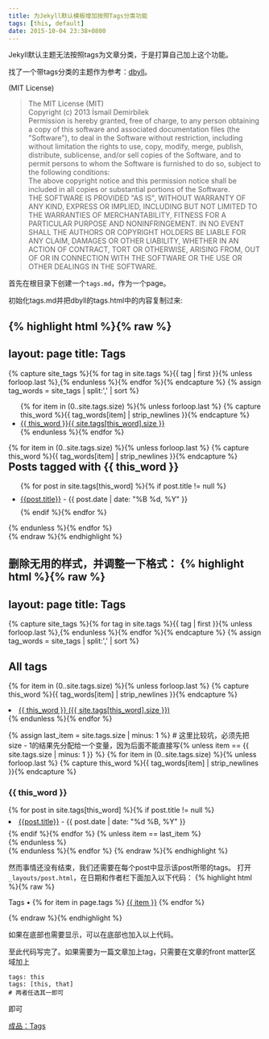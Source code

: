 ```yaml
---
title: 为Jekyll默认模板增加按照Tags分类功能
tags: [this, default]
date: 2015-10-04 23:38+0800
---
```


Jekyll默认主题无法按照tags为文章分类，于是打算自己加上这个功能。

找了一个带tags分类的主题作为参考：[dbyll](https://github.com/dbtek/dbyll/blob/master/tags.html)。

(MIT License)

> The MIT License (MIT)  
  Copyright (c) 2013 İsmail Demirbilek  
  Permission is hereby granted, free of charge, to any person obtaining a copy of
  this software and associated documentation files (the "Software"), to deal in
  the Software without restriction, including without limitation the rights to
  use, copy, modify, merge, publish, distribute, sublicense, and/or sell copies of
  the Software, and to permit persons to whom the Software is furnished to do so,
  subject to the following conditions:  
  The above copyright notice and this permission notice shall be included in all
  copies or substantial portions of the Software.  
  THE SOFTWARE IS PROVIDED "AS IS", WITHOUT WARRANTY OF ANY KIND, EXPRESS OR
  IMPLIED, INCLUDING BUT NOT LIMITED TO THE WARRANTIES OF MERCHANTABILITY, FITNESS
  FOR A PARTICULAR PURPOSE AND NONINFRINGEMENT. IN NO EVENT SHALL THE AUTHORS OR
  COPYRIGHT HOLDERS BE LIABLE FOR ANY CLAIM, DAMAGES OR OTHER LIABILITY, WHETHER
  IN AN ACTION OF CONTRACT, TORT OR OTHERWISE, ARISING FROM, OUT OF OR IN
  CONNECTION WITH THE SOFTWARE OR THE USE OR OTHER DEALINGS IN THE SOFTWARE.
  
首先在根目录下创建一个`tags.md`，作为一个page。

初始化tags.md并把dbyll的tags.html中的内容复制过来:

{% highlight html %}{% raw %}
---
layout: page
title: Tags
---

{% capture site_tags %}{% for tag in site.tags %}{{ tag | first }}{% unless forloop.last %},{% endunless %}{% endfor %}{% endcapture %}
{% assign tag_words = site_tags | split:',' | sort %}

<div class="col-sm-3 col-xs-6">
    <ul class="nav nav-tabs-vertical">
    {% for item in (0..site.tags.size) %}{% unless forloop.last %}
      {% capture this_word %}{{ tag_words[item] | strip_newlines }}{% endcapture %}
      <li>
          <a href="#{{ this_word | replace:' ','-' }}-ref" data-toggle="tab">
            {{ this_word }}<span class="badge pull-right">{{ site.tags[this_word].size }}</span>
         </a>
      </li>
   {% endunless %}{% endfor %}
   </ul>
</div>
<!-- Tab panes -->
<div class="tab-content col-sm-9 col-xs-6">
  {% for item in (0..site.tags.size) %}{% unless forloop.last %}
    {% capture this_word %}{{ tag_words[item] | strip_newlines }}{% endcapture %}
    <div class="tab-pane" id="{{ this_word | replace:' ','-' }}-ref">
      <h2 style="margin-top: 0px">Posts tagged  with {{ this_word }}</h2>
      <ul class="list-unstyled">
        {% for post in site.tags[this_word] %}{% if post.title != null %}
          <li style="line-height: 35px;"><a href="{{ site.BASE_PATH }}{{post.url}}">{{post.title}}</a> <span class="text-muted">- {{ post.date | date: "%B %d, %Y" }}</span></li>
        {% endif %}{% endfor %}
      </ul>
    </div>
  {% endunless %}{% endfor %}
</div>

<div class="clearfix"></div>
{% endraw %}{% endhighlight %}

删除无用的样式，并调整一下格式：
{% highlight html %}{% raw %}
---
layout: page
title: Tags
---

{% capture site_tags %}{% for tag in site.tags %}{{ tag | first }}{% unless forloop.last %},{% endunless %}{% endfor %}{% endcapture %}
{% assign tag_words = site_tags | split:',' | sort %}

All tags
---
{% for item in (0..site.tags.size) %}{% unless forloop.last %}
  {% capture this_word %}{{ tag_words[item] | strip_newlines }}{% endcapture %}
  <li>
      <a href="#{{ this_word | replace:' ','-' }}-ref" data-toggle="tab">
        {{ this_word }} ({{ site.tags[this_word].size }})</span>
     </a>
  </li>
{% endunless %}{% endfor %}
<br />

<!-- Tab panes -->
{% assign last_item = site.tags.size | minus: 1 %} # 这里比较坑，必须先把size - 1的结果先分配给一个变量，因为后面不能直接写{% unless item == {{ site.tags.size | minus: 1 }} %}
{% for item in (0..site.tags.size) %}{% unless forloop.last %}
  {% capture this_word %}{{ tag_words[item] | strip_newlines }}{% endcapture %}
  <div id="{{ this_word | replace:' ','-' }}-ref">
    <h3>{{ this_word }}</h3>
      {% for post in site.tags[this_word] %}{% if post.title != null %}
        <li style="line-height: 30px;"><a href="{{ site.BASE_PATH }}{{post.url}}">{{post.title}}</a> - {{ post.date | date: "%d %B, %Y" }}</li>
      {% endif %}{% endfor %}
      {% unless item == last_item %}
        <br />
      {% endunless %}
  </div>
{% endunless %}{% endfor %}
{% endraw %}{% endhighlight %}

然而事情还没有结束，我们还需要在每个post中显示该post所带的tags。
打开`_layouts/post.html`，在日期和作者栏下面加入以下代码：
{% highlight html %}{% raw %}
<p class="post-meta">Tags • 
{% for item in page.tags %}
  <a href="{{ baseurl }}/tags.html#{{ item }}-ref">{{ item }}</a>
{% endfor %}
</p>
{% endraw %}{% endhighlight %}

如果在底部也需要显示，可以在底部也加入以上代码。

至此代码写完了。如果需要为一篇文章加上tag，只需要在文章的front matter区域加上

    tags: this
    tags: [this, that]
    # 两者任选其一即可
    
即可

[成品：Tags](/tags.html)
